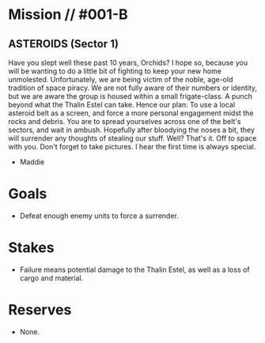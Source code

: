 # Mission // #001-B
## ASTEROIDS (Sector 1)

Have you slept well these past 10 years, Orchids? I hope so, because you will be wanting to do a little bit of fighting to keep your new home unmolested. Unfortunately, we are being victim of the noble, age-old tradition of space piracy. We are not fully aware of their numbers or identity, but we are aware the group is housed within a small frigate-class. A punch beyond what the Thalin Estel can take. Hence our plan: To use a local asteroid belt as a screen, and force a more personal engagement midst the rocks and debris. You are to spread yourselves across one of the belt's sectors, and wait in ambush. Hopefully after bloodying the noses a bit, they will surrender any thoughts of stealing our stuff. Well? That's it. Off to space with you. Don't forget to take pictures. I hear the first time is always special.

- Maddie

# Goals
- Defeat enough enemy units to force a surrender.

# Stakes
- Failure means potential damage to the Thalin Estel, as well as a loss of cargo and material.

# Reserves
- None.